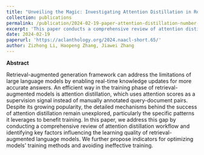```yaml
---
title: "Unveiling the Magic: Investigating Attention Distillation in Retrieval-Augmented Generation"
collection: publications
permalink: /publication/2024-02-19-paper-attention-distillation-number-2
excerpt: 'This paper conducts a comprehensive review of attention distillation workflow and identifying key factors influencing the learning quality of retrieval-augmented language models. *In Proceedings of the 2024 Conference of the North American Chapter of the Association for Computational Linguistics*'
date: 2024-02-19
paperurl: 'https://aclanthology.org/2024.naacl-short.65/'
author: Zizhong Li, Haopeng Zhang, Jiawei Zhang
---
```


**Abstract**

Retrieval-augmented generation framework can address the limitations of large language models by enabling real-time knowledge updates for more accurate answers. An efficient way in the training phase of retrieval-augmented models is attention distillation, which uses attention scores as a supervision signal instead of manually annotated query-document pairs. Despite its growing popularity, the detailed mechanisms behind the success of attention distillation remain unexplored, particularly the specific patterns it leverages to benefit training. In this paper, we address this gap by conducting a comprehensive review of attention distillation workflow and identifying key factors influencing the learning quality of retrieval-augmented language models. We further propose indicators for optimizing models' training methods and avoiding ineffective training.
